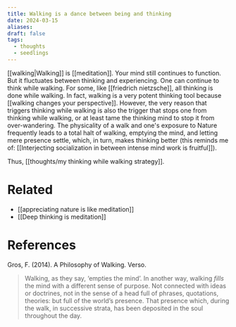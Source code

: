 ```yaml
---
title: Walking is a dance between being and thinking
date: 2024-03-15
aliases: 
draft: false
tags:
  - thoughts
  - seedlings
---
```

[[walking|Walking]] is [[meditation]]. Your mind still continues to function. But it fluctuates between thinking and experiencing. One can continue to think while walking. For some, like [[friedrich nietzsche]], all thinking is done while walking. In fact, walking is a very potent thinking tool because [[walking changes your perspective]]. However, the very reason that triggers thinking while walking is also the trigger that stops one from thinking while walking, or at least tame the thinking mind to stop it from over-wandering. The physicality of a walk and one's exposure to Nature frequently leads to a total halt of walking, emptying the mind, and letting mere presence settle, which, in turn, makes thinking better (this reminds me of: [[Interjecting socialization in between intense mind work is fruitful]]).

Thus, [[thoughts/my thinking while walking strategy]].

# Related

- [[appreciating nature is like meditation]]
- [[Deep thinking is meditation]]

# References

Gros, F. (2014). A Philosophy of Walking. Verso.

> Walking, as they say, ‘empties the mind’. In another way, walking *fills* the mind with a different sense of purpose. Not connected with ideas or doctrines, not in the sense of a head full of phrases, quotations, theories: but full of the world’s presence. That presence which, during the walk, in successive strata, has been deposited in the soul throughout the day.

